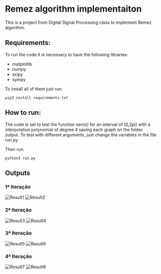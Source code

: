 # Remez algorithm implementaiton
This is a project from Digital Signal Processing class to implement Remez algorithm.

## Requirements:
To run the code it is necessary to have the following libraries:
* matplotlib
* numpy
* scipy
* sympy

To install all of them just run:

    pip3 install requirements.txt

## How to run:
The code is set to test the function sen(x) for an interval of [0,2pi] with a interpolation polynomial of degree 4 saving each graph on the folder output. To test with different arguments, just change the variables in the file run.py

Then run:

    python3 run.py

## Outputs

### 1ª Iteração

![Result1](/output/error_function_0.png)
![Result2](/output/remez_result_0.png )

### 2ª Iteração

![Result3](/output/error_function_1.png)
![Result4](/output/remez_result_1.png)

### 3ª Iteração

![Result5](/output/error_function_2.png)
![Result6](/output/remez_result_2.png)

### 4ª Iteração

![Result7](/output/error_function_3.png)
![Result8](/output/remez_result_3.png)

